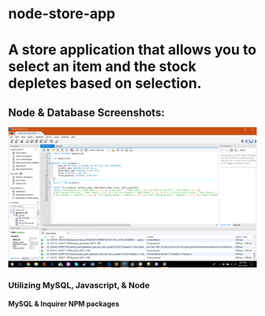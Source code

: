 # node-store-app

# A store application that allows you to select an item and the stock depletes based on selection.

## Node & Database Screenshots:

![image](./images/DB1.png)


### Utilizing MySQL, Javascript, & Node
#### MySQL & Inquirer NPM packages